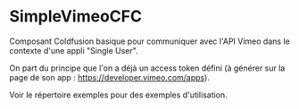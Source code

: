 # SimpleVimeoCFC
Composant Coldfusion basique pour communiquer avec l'API Vimeo dans le contexte d'une appli "Single User".

On part du principe que l'on a déjà un access token défini (à générer sur la page de son app : https://developer.vimeo.com/apps).

Voir le répertoire exemples pour des exemples d'utilisation.
